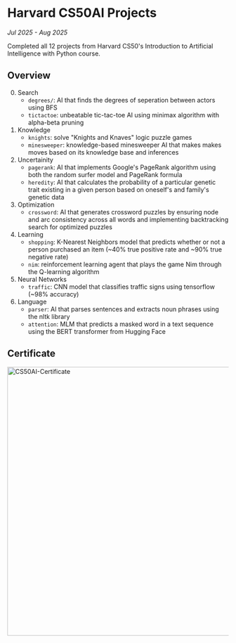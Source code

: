 # Harvard CS50AI Projects
*Jul 2025 - Aug 2025*

Completed all 12 projects from Harvard CS50's Introduction to Artificial Intelligence with Python course.

## Overview
0. Search
   - `degrees/`: AI that finds the degrees of seperation between actors using BFS
   - `tictactoe`: unbeatable tic-tac-toe AI using minimax algorithm with alpha-beta pruning
1. Knowledge
   - `knights`: solve "Knights and Knaves" logic puzzle games
   - `minesweeper`: knowledge-based minesweeper AI that makes makes moves based on its knowledge base and inferences
2. Uncertainity
   - `pagerank`: AI that implements Google's PageRank algorithm using both the random surfer model and PageRank formula
   - `heredity`: AI that calculates the probability of a particular genetic trait existing in a given person based on oneself's and family's genetic data
3. Optimization
   - `crossword`: AI that generates crossword puzzles by ensuring node and arc consistency across all words and implementing backtracking search for optimized puzzles
4. Learning
   - `shopping`: K-Nearest Neighbors model that predicts whether or not a person purchased an item (~40% true positive rate and ~90% true negative rate)
   - `nim`: reinforcement learning agent that plays the game Nim through the Q-learning algorithm
5. Neural Networks
   - `traffic`: CNN model that classifies traffic signs using tensorflow (~98% accuracy)
6. Language
   - `parser`: AI that parses sentences and extracts noun phrases using the nltk library
   - `attention`: MLM that predicts a masked word in a text sequence using the BERT transformer from Hugging Face

## Certificate
<img width="792" height="612" alt="CS50AI-Certificate" src="https://github.com/user-attachments/assets/63895b9d-c378-4ff9-8eae-ec56fc8187cb" />
